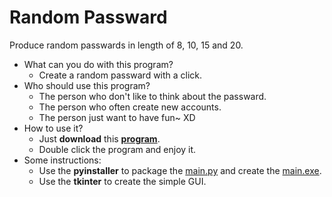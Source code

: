 # Random Passward
 Produce random passwards in length of 8, 10, 15 and 20.
* What can you do with this program?
	* Create a random passward with a click.
* Who should use this program?
	* The person who don't like to think about the passward.
	* The person who often create new accounts.
	* The person just want to have fun~ XD
* How to use it?
	* Just __download__ this __[program](./dist/main.exe)__.
	* Double click the program and enjoy it.
* Some instructions:
	* Use the __pyinstaller__ to package the [main.py](./main.py) and create the [main.exe](./dist/main.exe).
	* Use the __tkinter__ to create the simple GUI.
